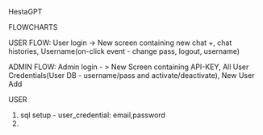 HestaGPT



FLOWCHARTS

USER FLOW:
User login -> New screen containing new chat +, chat histories, Username(on-click event - change pass, logout, username)

ADMIN FLOW:
Admin login - > New Screen containing API-KEY, All User Credentials(User DB - username/pass and activate/deactivate), New User Add




USER

1. sql setup - user_credential: email,password
2. 